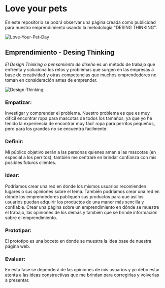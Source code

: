 # Love your pets
En este repositorio se podrá observar una página creada como publicidad para nuestro emprendimiento usando la metodología "DESING THINKING".

![Love-Your-Pet-Day](https://user-images.githubusercontent.com/92957264/152358901-7e775867-4cfe-433b-b9ce-81e497ddd2e0.png)

## Emprendimiento - Desing Thinking
_El Design Thinking o pensamiento de diseño_ es un método de trabajo que enfrenta y soluciona los retos y problemas que surgen en las empresas a base de creatividad
y otras competencias que muchos emprendedores no toman en consideración antes de emprender.

![Design-Thinking](https://user-images.githubusercontent.com/92957264/152359909-6182fc0d-c949-440e-8d21-284989fb7d91.jpg)

### Empatizar:
Investigar y comprender el problema. Nuestro problema es que es muy difícil encontrar ropa para mascotas de todos los tamaños, ya que
yo he tenido la experiencia de encontrar muy fácil ropa para perritos pequeños, pero para los grandes no se encuentra fácilmente.
### Definir:
Mi público objetivo serán a las personas quienes aman a las mascotas (en especial a los perritos), también me centraré en brindar confianza 
con mis posibles futuros clientes.
### Idear:
Podríamos crear una red en donde los mismos usuarios recomienden lugares o sus opiniones sobre el tema.
También podríamos crear una red en dónde los emprendedores publiquen sus productos para que así los usuarios puedan adquirir los productos
de una maner más sencilla y confiable.
Crear una página sobre un emprendimiento en dónde se muestre el trabajo, las opiniones de los demás y también que se brinde información sobre el emprendimiento.
### Prototipar:
El prototipo es una boceto en donde se muestra la idea base de nuestra página web.
### Evaluar:
En esta fase se dependerá de las opiniones de mis usuarios y yo debo estar atenta a las ideas constructivas que me brindan para corregirlas y volverlas a presentar.

